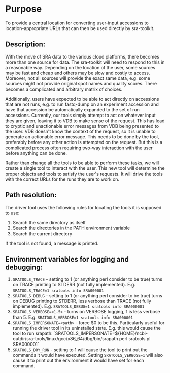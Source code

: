 # Purpose

To provide a central location for converting user-input accessions to
location-appropriate URLs that can then be used directly by sra-toolkit.

## Description:

With the move of SRA data to the various cloud platforms, there becomes more than one source for data.
The sra-toolkit will need to respond to this in a reasonable way.
Depending on the location of the user, some sources may be fast and cheap and others may be slow and costly to access.
Moreover, not all sources will provide the exact same data, e.g. some sources might not provide original spot names and quality scores.
There becomes a complicated and arbitrary matrix of choices.

Additionally, users have expected to be able to act directly on accessions that are not runs,
e.g. to run fastq-dump on an experiment accession and have that accession be automatically expanded to the set of run accessions.
Currently, our tools simply attempt to act on whatever input they are given, leaving it to VDB to make sense of the request.
This has lead to cryptic and unactionable error messages from VDB being presented to the user.
VDB doesn't know the context of the request, so it is unable to generate an actionable error message.
This needs to be done by the tool, preferably before any other action is attempted on the request.
But this is a complicated process often requiring two-way interaction with the user before anything can be done.

Rather than change all the tools to be able to perform these tasks, we will create a single tool to interact with the user.
This new tool will determine the proper objects and tools to satisfy the user's requests.
It will drive the tools with the correct URLs for the runs they are to work on.

## Path resolution:

The driver tool uses the following rules for locating the tools it is supposed to use:

1. Search the same directory as itself
2. Search the directories in the PATH environment variable
3. Search the current directory

If the tool is not found, a message is printed.

## Environment variables for logging and debugging:

1. `SRATOOLS_TRACE` - setting to 1 (or anything perl consider to be true) turns on TRACE printing to STDERR (not fully implemented). E.g. `SRATOOLS_TRACE=1 sratools info SRA000001`
2. `SRATOOLS_DEBUG` - setting to 1 (or anything perl consider to be true) turns on DEBUG printing to STDERR, less verbose than TRACE (not fully implemented). E.g. `SRATOOLS_DEBUG=1 sratools info SRA000001`
3. `SRATOOLS_VERBOSE=<1-5>` - turns on VERBOSE logging, 1 is less verbose than 5. E.g. `SRATOOLS_VERBOSE=1 sratools info SRA000001`
4. `SRATOOLS_IMPERSONATE=<path>` - force $0 to be this. Particularly useful for running the driver tool in its uninstalled state. E.g. this would cause the tool to run srapath: `SRATOOLS_IMPERSONATE=${HOME}/ncbi-outdir/sra-tools/linux/gcc/x86_64/dbg/bin/srapath perl sratools.pl SRA000001`
5. `SRATOOLS_DRY_RUN` - setting to 1 will cause the tool to print out the commands it would have executed. Setting `SRATOOLS_VERBOSE=1` will also cause it to print out the environment it would have set for each command.
